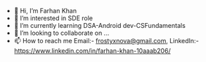 - 👋 Hi, I’m Farhan Khan
- 👀 I’m interested in SDE role
- 🌱 I’m currently learning DSA-Android dev-CSFundamentals
- 💞️ I’m looking to collaborate on ...
- 📫 How to reach me Email:- frostyxnova@gmail.com, LinkedIn:- https://www.linkedin.com/in/farhan-khan-10aaab206/

<!---
Frostyxnova/Frostyxnova is a ✨ special ✨ repository because its `README.md` (this file) appears on your GitHub profile.
You can click the Preview link to take a look at your changes.
--->
